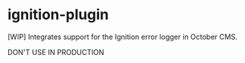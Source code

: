 # ignition-plugin
[WIP] Integrates support for the Ignition error logger in October CMS.

DON'T USE IN PRODUCTION
